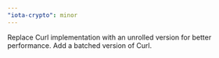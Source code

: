 ```yaml
---
"iota-crypto": minor
---
```


Replace Curl implementation with an unrolled version for better performance.
Add a batched version of Curl.
